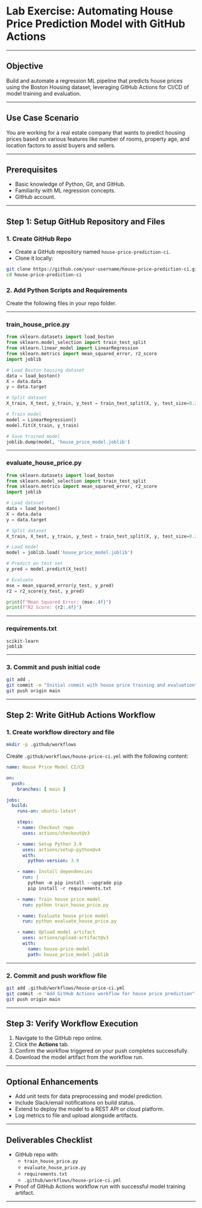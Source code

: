 # Lab Exercise: Automating House Price Prediction Model with GitHub Actions


***

## Objective

Build and automate a regression ML pipeline that predicts house prices using the Boston Housing dataset, leveraging GitHub Actions for CI/CD of model training and evaluation.

***

## Use Case Scenario

You are working for a real estate company that wants to predict housing prices based on various features like number of rooms, property age, and location factors to assist buyers and sellers.

***

## Prerequisites

- Basic knowledge of Python, Git, and GitHub.
- Familiarity with ML regression concepts.
- GitHub account.

***

## Step 1: Setup GitHub Repository and Files

### 1. Create GitHub Repo

- Create a GitHub repository named `house-price-prediction-ci`.
- Clone it locally:

```bash
git clone https://github.com/your-username/house-price-prediction-ci.git
cd house-price-prediction-ci
```


### 2. Add Python Scripts and Requirements

Create the following files in your repo folder.

***

### train_house_price.py

```python
from sklearn.datasets import load_boston
from sklearn.model_selection import train_test_split
from sklearn.linear_model import LinearRegression
from sklearn.metrics import mean_squared_error, r2_score
import joblib

# Load Boston housing dataset
data = load_boston()
X = data.data
y = data.target

# Split dataset
X_train, X_test, y_train, y_test = train_test_split(X, y, test_size=0.2, random_state=42)

# Train model
model = LinearRegression()
model.fit(X_train, y_train)

# Save trained model
joblib.dump(model, 'house_price_model.joblib')
```


***

### evaluate_house_price.py

```python
from sklearn.datasets import load_boston
from sklearn.model_selection import train_test_split
from sklearn.metrics import mean_squared_error, r2_score
import joblib

# Load dataset
data = load_boston()
X = data.data
y = data.target

# Split dataset
X_train, X_test, y_train, y_test = train_test_split(X, y, test_size=0.2, random_state=42)

# Load model
model = joblib.load('house_price_model.joblib')

# Predict on test set
y_pred = model.predict(X_test)

# Evaluate
mse = mean_squared_error(y_test, y_pred)
r2 = r2_score(y_test, y_pred)

print(f"Mean Squared Error: {mse:.4f}")
print(f"R2 Score: {r2:.4f}")
```


***

### requirements.txt

```
scikit-learn
joblib
```


***

### 3. Commit and push initial code

```bash
git add .
git commit -m "Initial commit with house price training and evaluation"
git push origin main
```


***

## Step 2: Write GitHub Actions Workflow

### 1. Create workflow directory and file

```bash
mkdir -p .github/workflows
```

Create `.github/workflows/house-price-ci.yml` with the following content:

```yaml
name: House Price Model CI/CD

on:
  push:
    branches: [ main ]

jobs:
  build:
    runs-on: ubuntu-latest

    steps:
    - name: Checkout repo
      uses: actions/checkout@v3

    - name: Setup Python 3.9
      uses: actions/setup-python@v4
      with:
        python-version: 3.9

    - name: Install dependencies
      run: |
        python -m pip install --upgrade pip
        pip install -r requirements.txt

    - name: Train house price model
      run: python train_house_price.py

    - name: Evaluate house price model
      run: python evaluate_house_price.py

    - name: Upload model artifact
      uses: actions/upload-artifact@v3
      with:
        name: house-price-model
        path: house_price_model.joblib
```


***

### 2. Commit and push workflow file

```bash
git add .github/workflows/house-price-ci.yml
git commit -m "Add GitHub Actions workflow for house price prediction"
git push origin main
```


***

## Step 3: Verify Workflow Execution

1. Navigate to the GitHub repo online.
2. Click the **Actions** tab.
3. Confirm the workflow triggered on your push completes successfully.
4. Download the model artifact from the workflow run.

***

## Optional Enhancements

- Add unit tests for data preprocessing and model prediction.
- Include Slack/email notifications on build status.
- Extend to deploy the model to a REST API or cloud platform.
- Log metrics to file and upload alongside artifacts.

***

## Deliverables Checklist

- GitHub repo with:
    - `train_house_price.py`
    - `evaluate_house_price.py`
    - `requirements.txt`
    - `.github/workflows/house-price-ci.yml`
- Proof of GitHub Actions workflow run with successful model training artifact.

***
